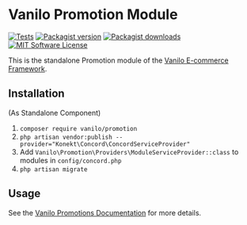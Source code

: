 # Vanilo Promotion Module

[![Tests](https://img.shields.io/github/actions/workflow/status/vanilophp/promotion/tests.yml?branch=master&style=flat-square)](https://github.com/vanilophp/promotion/actions?query=workflow%3Atests)
[![Packagist version](https://img.shields.io/packagist/v/vanilo/promotion.svg?style=flat-square)](https://packagist.org/packages/vanilo/promotion)
[![Packagist downloads](https://img.shields.io/packagist/dt/vanilo/promotion.svg?style=flat-square)](https://packagist.org/packages/vanilo/promotion)
[![MIT Software License](https://img.shields.io/badge/license-MIT-blue.svg?style=flat-square)](LICENSE.md)

This is the standalone Promotion module of the [Vanilo E-commerce Framework](https://vanilo.io).

## Installation

(As Standalone Component)

1. `composer require vanilo/promotion`
2. `php artisan vendor:publish --provider="Konekt\Concord\ConcordServiceProvider"`
3. Add `Vanilo\Promotion\Providers\ModuleServiceProvider::class` to modules in `config/concord.php`
4. `php artisan migrate`

## Usage

See the [Vanilo Promotions Documentation](https://vanilo.io/docs/4.x/promotions) for more details.
